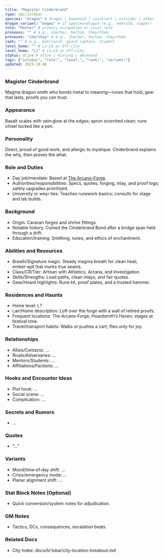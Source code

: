 ```yaml
---
title: "Magister Cinderbrand"
type: npc/iolokar
species: "dragon" # dragon | humanoid | construct | outsider | other
dragon_variant: "magma" # if species=dragon (e.g., emerald, copper)
role: "Master" # primary occupation or civic role
pronouns: "" # e.g., she/her, he/him, they/them
pronouns: "she/they" # e.g., she/her, he/him, they/them
rank: "" # e.g., matriarch, guard captain, student
level_home: "" # L1–L6 or Off‑city
level_home: "L1" # L1–L6 or Off‑city
status: alive # alive | missing | deceased
tags: ["iolokar", "role:", "level:", "rank:", "variant:"]
updated: 2025-10-06
---
```

### Magister Cinderbrand

Magma dragon smith who bonds metal to meaning—runes that hold, gear that lasts, proofs you can trust.

### Appearance

Basalt scales with vein‑glow at the edges; apron scorched clean; rune chisel tucked like a pen.

### Personality

Direct, proud of good work, and allergic to mystique. Cinderbrand explains the why, then proves the what.

### Role and Duties

- Day job/mandate: Based at [The Arcano-Forge](docs/Io'lokar/Locations/the-arcano-forge.md).
- Authorities/responsibilities: Specs, quotes, forging, inlay, and proof logs; safety upgrades prioritized.
- University or weyr ties: Teaches runework basics; consults for stage and lab builds.

### Background

- Origin: Caravan forges and shrine fittings.
- Notable history: Coined the Cinderbrand Bond after a bridge span held through a drift.
- Education/training: Smithing, runes, and ethics of enchantment.

### Abilities and Resources

- Breath/Signature magic: Steady magma breath for clean heat; ember‑spit that marks true seams.
- Class/CR/Tier: Artisan with Athletics, Arcana, and Investigation.
- Skills/Strengths: Load paths, clean inlays, and fair quotes.
- Gear/Hoard highlights: Rune kit, proof plates, and a trusted hammer.

### Residences and Haunts

- Home level: L?
- Lair/Home description: Loft over the forge with a wall of retired proofs.
- Frequent locations: The Arcano‑Forge; Hoardsmith’s Haven; stages at festival time.
- Travel/transport habits: Walks or pushes a cart; flies only for joy.

### Relationships

- Allies/Contacts: ...
- Rivals/Adversaries: ...
- Mentors/Students: ...
- Affiliations/Factions: ...

### Hooks and Encounter Ideas

- Plot hook: ...
- Social scene: ...
- Complication: ...

### Secrets and Rumors

- ...

### Quotes

- "..."

### Variants

- Mood/time‑of‑day shift: ...
- Crisis/emergency mode: ...
- Planar alignment shift: ...

### Stat Block Notes (Optional)

- Quick conversion/system notes for adjudication.

### GM Notes

- Tactics, DCs, consequences, escalation beats.

### Related Docs

- City Index: docs/Io'lokar/city-location-breakout.md
